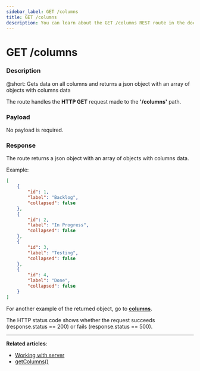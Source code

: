 ```yaml
---
sidebar_label: GET /columns
title: GET /columns
description: You can learn about the GET /columns REST route in the documentation of the DHTMLX JavaScript Kanban library. Browse developer guides and API reference, try out code examples and live demos, and download a free 30-day evaluation version of DHTMLX Kanban.
---
```


# GET /columns

### Description

@short: Gets data on all columns and returns a json object with an array of objects with columns data

The route handles the **HTTP GET** request made to the **'/columns'** path.

### Payload

No payload is required.


### Response

The route returns a json object with an array of objects with columns data. 

Example:

~~~json
[
    {
        "id": 1,
        "label": "Backlog",
        "collapsed": false
    },
    {
        "id": 2,
        "label": "In Progress",
        "collapsed": false
    },
    {
        "id": 3,
        "label": "Testing",
        "collapsed": false
    },
    {
        "id": 4,
        "label": "Done",
        "collapsed": false
    }
]
~~~

For another example of the returned object, go to [**columns**](api/config/js_kanban_columns_config.md).

The HTTP status code shows whether the request succeeds (response.status == 200) or fails (response.status == 500).

---

**Related articles**: 
- [Working with server](guides/working_with_server.md)
- [getColumns()](api/provider/rest_methods/js_kanban_getcolumns_method.md)
